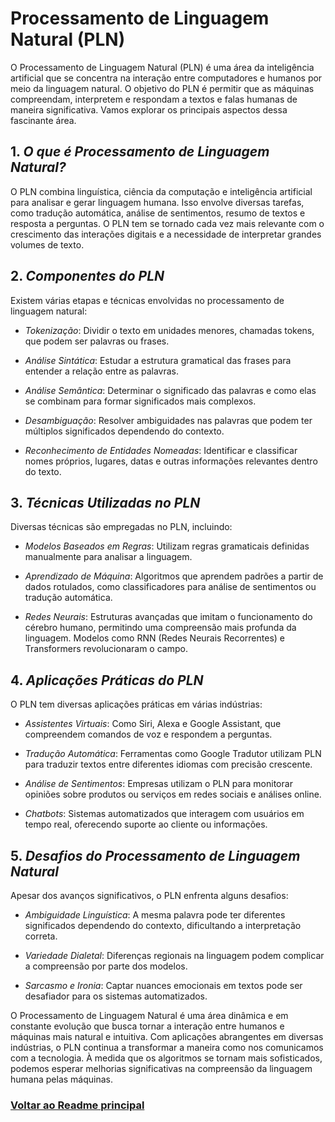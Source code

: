 # Processamento de Linguagem Natural (PLN)

O Processamento de Linguagem Natural (PLN) é uma área da inteligência artificial que se concentra na interação entre computadores e humanos por meio da linguagem natural. O objetivo do PLN é permitir que as máquinas compreendam, interpretem e respondam a textos e falas humanas de maneira significativa. Vamos explorar os principais aspectos dessa fascinante área.

## 1. *O que é Processamento de Linguagem Natural?*

O PLN combina linguística, ciência da computação e inteligência artificial para analisar e gerar linguagem humana. Isso envolve diversas tarefas, como tradução automática, análise de sentimentos, resumo de textos e resposta a perguntas. O PLN tem se tornado cada vez mais relevante com o crescimento das interações digitais e a necessidade de interpretar grandes volumes de texto.

## 2. *Componentes do PLN*

Existem várias etapas e técnicas envolvidas no processamento de linguagem natural:

- *Tokenização*: Dividir o texto em unidades menores, chamadas tokens, que podem ser palavras ou frases.
  
- *Análise Sintática*: Estudar a estrutura gramatical das frases para entender a relação entre as palavras.

- *Análise Semântica*: Determinar o significado das palavras e como elas se combinam para formar significados mais complexos.

- *Desambiguação*: Resolver ambiguidades nas palavras que podem ter múltiplos significados dependendo do contexto.

- *Reconhecimento de Entidades Nomeadas*: Identificar e classificar nomes próprios, lugares, datas e outras informações relevantes dentro do texto.

## 3. *Técnicas Utilizadas no PLN*

Diversas técnicas são empregadas no PLN, incluindo:

- *Modelos Baseados em Regras*: Utilizam regras gramaticais definidas manualmente para analisar a linguagem.

- *Aprendizado de Máquina*: Algoritmos que aprendem padrões a partir de dados rotulados, como classificadores para análise de sentimentos ou tradução automática.

- *Redes Neurais*: Estruturas avançadas que imitam o funcionamento do cérebro humano, permitindo uma compreensão mais profunda da linguagem. Modelos como RNN (Redes Neurais Recorrentes) e Transformers revolucionaram o campo.

## 4. *Aplicações Práticas do PLN*

O PLN tem diversas aplicações práticas em várias indústrias:

- *Assistentes Virtuais*: Como Siri, Alexa e Google Assistant, que compreendem comandos de voz e respondem a perguntas.

- *Tradução Automática*: Ferramentas como Google Tradutor utilizam PLN para traduzir textos entre diferentes idiomas com precisão crescente.

- *Análise de Sentimentos*: Empresas utilizam o PLN para monitorar opiniões sobre produtos ou serviços em redes sociais e análises online.

- *Chatbots*: Sistemas automatizados que interagem com usuários em tempo real, oferecendo suporte ao cliente ou informações.

## 5. *Desafios do Processamento de Linguagem Natural*

Apesar dos avanços significativos, o PLN enfrenta alguns desafios:

- *Ambiguidade Linguística*: A mesma palavra pode ter diferentes significados dependendo do contexto, dificultando a interpretação correta.

- *Variedade Dialetal*: Diferenças regionais na linguagem podem complicar a compreensão por parte dos modelos.

- *Sarcasmo e Ironia*: Captar nuances emocionais em textos pode ser desafiador para os sistemas automatizados.


O Processamento de Linguagem Natural é uma área dinâmica e em constante evolução que busca tornar a interação entre humanos e máquinas mais natural e intuitiva. Com aplicações abrangentes em diversas indústrias, o PLN continua a transformar a maneira como nos comunicamos com a tecnologia. À medida que os algoritmos se tornam mais sofisticados, podemos esperar melhorias significativas na compreensão da linguagem humana pelas máquinas.

### [Voltar ao Readme principal](../README.md)
